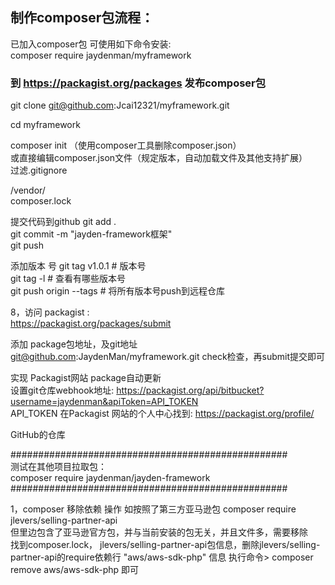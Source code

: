 ## 制作composer包流程：

已加入composer包 可使用如下命令安装:  
composer require jaydenman/myframework   

### 到 https://packagist.org/packages 发布composer包       

git clone git@github.com:Jcai12321/myframework.git  

cd myframework  

composer init  （使用composer工具删除composer.json）  
或直接编辑composer.json文件（规定版本，自动加载文件及其他支持扩展）  
过滤.gitignore  

/vendor/  
composer.lock  

提交代码到github
git add .  
git commit -m "jayden-framework框架"  
git push  

添加版本  号
git tag v1.0.1      #   版本号  
git tag -l          #  查看有哪些版本号  
git push origin --tags   #   将所有版本号push到远程仓库  

8，访问 packagist :  
https://packagist.org/packages/submit  

添加 package包地址，及git地址 git@github.com:JaydenMan/myframework.git
check检查，再submit提交即可  


实现 Packagist网站 package自动更新  
设置git仓库webhook地址: https://packagist.org/api/bitbucket?username=jaydenman&apiToken=API_TOKEN  
API_TOKEN 在Packagist 网站的个人中心找到: https://packagist.org/profile/

GitHub的仓库



##################################################  
测试在其他项目拉取包：  
composer require jaydenman/jayden-framework  
##################################################  

1，composer 移除依赖 操作
如按照了第三方亚马逊包 composer require jlevers/selling-partner-api  
但里边包含了亚马逊官方包，并与当前安装的包无关，并且文件多，需要移除  
找到composer.lock，  jlevers/selling-partner-api包信息，删除jlevers/selling-partner-api的require依赖行 "aws/aws-sdk-php" 信息
执行命令> composer remove aws/aws-sdk-php  即可


